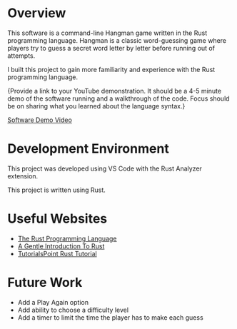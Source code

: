 # Overview

This software is a command-line Hangman game written in the Rust programming language. Hangman is a classic word-guessing game where players try to guess a secret word letter by letter before running out of attempts.

I built this project to gain more familiarity and experience with the Rust programming language.

{Provide a link to your YouTube demonstration. It should be a 4-5 minute demo of the software running and a walkthrough of the code. Focus should be on sharing what you learned about the language syntax.}

[Software Demo Video](http://youtube.link.goes.here)

# Development Environment

This project was developed using VS Code with the Rust Analyzer extension.

This project is written using Rust.

# Useful Websites

- [The Rust Programming Language](https://doc.rust-lang.org/book/)
- [A Gentle Introduction To Rust](https://stevedonovan.github.io/rust-gentle-intro/readme.html)
- [TutorialsPoint Rust Tutorial](https://www.tutorialspoint.com/rust/index.htm)

# Future Work

- Add a Play Again option
- Add ability to choose a difficulty level
- Add a timer to limit the time the player has to make each guess
